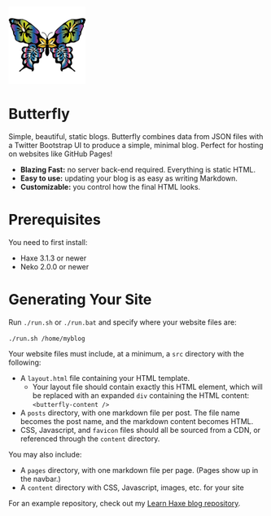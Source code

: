 ![logo](logo.png)
# Butterfly

Simple, beautiful, static blogs. Butterfly combines data from JSON files with a Twitter Bootstrap UI to produce a simple, minimal blog. Perfect for hosting on websites like GitHub Pages!

- **Blazing Fast:** no server back-end required. Everything is static HTML.
- **Easy to use:** updating your blog is as easy as writing Markdown.
- **Customizable:** you control how the final HTML looks.

# Prerequisites

You need to first install:

- Haxe 3.1.3 or newer
- Neko 2.0.0 or newer

# Generating Your Site

Run `./run.sh` or `./run.bat` and specify where your website files are:

`./run.sh /home/myblog`

Your website files must include, at a minimum, a `src` directory with the following:

- A `layout.html` file containing your HTML template.
  - Your layout file should contain exactly this HTML element, which will be replaced with an expanded `div` containing the HTML content: `<butterfly-content />`
- A `posts` directory, with one markdown file per post. The file name becomes the post name, and the markdown content becomes HTML.
- CSS, Javascript, and `favicon` files should all be sourced from a CDN, or referenced through the `content` directory.

You may also include:

- A `pages` directory, with one markdown file per page. (Pages show up in the navbar.)
- A `content` directory with CSS, Javascript, images, etc. for your site

For an example repository, check out my [Learn Haxe blog repository](https://github.com/ashes999/learnhaxe).
